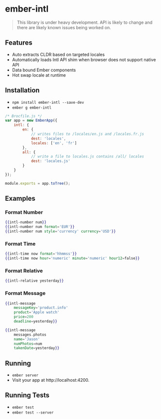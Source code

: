 # ember-intl

> This library is under heavy development.
> API is likely to change and there are likely known issues being worked on.

## Features

* Auto extracts CLDR based on targeted locales
* Automatically loads Intl API shim when browser does not support native API
* Data bound Ember components
* Hot swap locale at runtime

## Installation

* `npm install ember-intl --save-dev`
* `ember g ember-intl`

```js
/* Brocfile.js */
var app = new EmberApp({
	intl: {
		en: {
			// writes files to /locales/en.js and /locales.fr.js
			dest: 'locales',
			locales: ['en', 'fr']
		},
		all: {
			// write a file to locales.js contains /all/ locales
			dest: 'locales.js'
		}
	}
});

module.exports = app.toTree();
```

## Examples

### Format Number
```hbs
{{intl-number num}}
{{intl-number num format='EUR'}}
{{intl-number num style='currency' currency='USD'}}
```

### Format Time
```hbs
{{intl-time now format='hhmmss'}}
{{intl-time now hour='numeric' minute='numeric' hour12=false}}
```

### Format Relative
```hbs
{{intl-relative yesterday}}
```

### Format Message

```hbs
{{intl-message
	messageKey='product.info'
	product='Apple watch'
	price=200
	deadline=yesterday}}

{{intl-message
	messages.photos
	name='Jason'
	numPhotos=num
	takenDate=yesterday}}
```

## Running

* `ember server`
* Visit your app at http://localhost:4200.

## Running Tests

* `ember test`
* `ember test --server`
